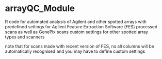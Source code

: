 # arrayQC_Module

R code for automated analysis of Agilent and other spotted arrays
with predefined settings for Agilent Feature Extraction Software (FES) processed scans as well as GenePix scans
custom settings for other spotted array types and scanners

note that for scans made with recent version of FES, no all columns will be automatically recognised
and you may have to define custom settings

